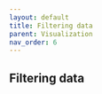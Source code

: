 ```yaml
---
layout: default
title: Filtering data
parent: Visualization
nav_order: 6
---
```


Filtering data
---




